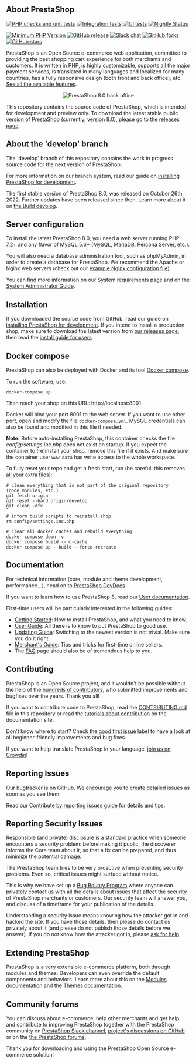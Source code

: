 About PrestaShop
--------

[![PHP checks and unit tests](https://github.com/PrestaShop/PrestaShop/actions/workflows/php.yml/badge.svg)](https://github.com/PrestaShop/PrestaShop/actions/workflows/php.yml)
[![Integration tests](https://github.com/PrestaShop/PrestaShop/actions/workflows/integration.yml/badge.svg)](https://github.com/PrestaShop/PrestaShop/actions/workflows/integration.yml)
[![UI tests](https://github.com/PrestaShop/PrestaShop/actions/workflows/sanity.yml/badge.svg)](https://github.com/PrestaShop/PrestaShop/actions/workflows/sanity.yml)
[![Nightly Status](https://img.shields.io/endpoint?url=https%3A%2F%2Fapi-nightly.prestashop-project.org%2Fdata%2Fbadge&label=Nightly%20Status&cacheSeconds=3600)](https://nightly.prestashop-project.org/)

[![Minimum PHP Version](https://img.shields.io/badge/php-%3E%3D%207.2-8892BF.svg?style=flat-square)](https://php.net/)
[![GitHub release](https://img.shields.io/github/v/release/prestashop/prestashop)](https://github.com/PrestaShop/PrestaShop)
[![Slack chat](https://img.shields.io/badge/Chat-on%20Slack-red)](https://www.prestashop-project.org/slack/)
[![GitHub forks](https://img.shields.io/github/forks/PrestaShop/PrestaShop)](https://github.com/PrestaShop/PrestaShop/network)
[![GitHub stars](https://img.shields.io/github/stars/PrestaShop/PrestaShop)](https://github.com/PrestaShop/PrestaShop/stargazers)

PrestaShop is an Open Source e-commerce web application, committed to providing the best shopping cart experience for both merchants and customers. It is written in PHP, is highly customizable, supports all the major payment services, is translated in many languages and localized for many countries, has a fully responsive design (both front and back office), etc. [See all the available features][available-features].

<p align="center">
  <img src="https://user-images.githubusercontent.com/2137763/201319765-9157f702-4970-4258-8390-1187de2ad587.png" alt="PrestaShop 8.0 back office"/>
</p>

This repository contains the source code of PrestaShop, which is intended for development and preview only. To download the latest stable public version of PrestaShop (currently, version 8.0), please go to [the releases page][download].


About the 'develop' branch
--------

The 'develop' branch of this repository contains the work in progress source code for the next version of PrestaShop.

For more information on our branch system, read our guide on [installing PrestaShop for development][install-guide-dev].

The first stable version of PrestaShop 8.0, was released on October 26th, 2022. Further updates have been released since then. Learn more about it on [the Build devblog](https://build.prestashop-project.org/tag/8.0/).

Server configuration
--------

To install the latest PrestaShop 8.0, you need a web server running PHP 7.2+ and any flavor of MySQL 5.6+ (MySQL, MariaDB, Percona Server, etc.).

You will also need a database administration tool, such as phpMyAdmin, in order to create a database for PrestaShop.
We recommend the Apache or Nginx web servers (check out our [example Nginx configuration file][example-nginx]).

You can find more information on our [System requirements][system-requirements] page and on the [System Administrator Guide][sysadmin-guide].

Installation
--------

If you downloaded the source code from GitHub, read our guide on [installing PrestaShop for development][install-guide-dev]. If you intend to install a production shop, make sure to download the latest version from [our releases page][download], then read the [install guide for users][install-guide].

Docker compose
--------

PrestaShop can also be deployed with Docker and its tool [Docker compose][docker-compose].

To run the software, use:

```
docker-compose up
```

Then reach your shop on this URL: http://localhost:8001

Docker will bind your port 8001 to the web server. If you want to use other port, open and modify the file `docker-compose.yml`.
MySQL credentials can also be found and modified in this file if needed.

**Note:**  Before auto-installing PrestaShop, this container checks the file *config/settings.inc.php* does not exist on startup.
If you expect the container to (re)install your shop, remove this file if it exists. And make sure the container user `www-data`
has write access to the whole workspace.

To fully reset your repo and get a fresh start, run (be careful: this removes all your extra files):

```
# clean everything that is not part of the original repository (node_modules, etc.)
git fetch origin
git reset --hard origin/develop
git clean -dfx

# inform build scripts to reinstall shop
rm config/settings.inc.php

# clear all docker caches and rebuild everything
docker compose down -v
docker compose build --no-cache
docker-compose up --build --force-recreate
```

Documentation
--------

For technical information (core, module and theme development, performance...), head on to [PrestaShop DevDocs][devdocs]

If you want to learn how to use PrestaShop 8, read our [User documentation][user-doc].

First-time users will be particularly interested in the following guides:

* [Getting Started][getting-started]: How to install PrestaShop, and what you need to know.
* [User Guide][user-guide]: All there is to know to put PrestaShop to good use.
* [Updating Guide][updating-guide]: Switching to the newest version is not trivial. Make sure you do it right.
* [Merchant's Guide][merchant-guide]: Tips and tricks for first-time online sellers.
* The [FAQ][faq-17] page should also be of tremendous help to you.


Contributing
--------

PrestaShop is an Open Source project, and it wouldn't be possible without the help of the [hundreds of contributors][contributors-md], who submitted improvements and bugfixes over the years. Thank you all!

If you want to contribute code to PrestaShop, read the [CONTRIBUTING.md][contributing-md] file in this repository or read the [tutorials about contribution][contributing-tutorial] on the documentation site.

Don't know where to start? Check the [good first issue](https://github.com/PrestaShop/PrestaShop/issues?q=is%3Aissue+is%3Aopen+label%3A%22good+first+issue%22) label to have a look at all beginner-friendly improvements and bug fixes.

If you want to help translate PrestaShop in your language, [join us on Crowdin][crowdin]!


Reporting Issues
--------

Our bugtracker is on GitHub. We encourage you to [create detailed issues][create-issue] as soon as you see them.

Read our [Contribute by reporting issues guide][reporting-issues] for details and tips.


Reporting Security Issues
--------

Responsible (and private) disclosure is a standard practice when someone encounters a security problem: before making it public, the discoverer informs the Core team about it, so that a fix can be prepared, and thus minimize the potential damage.

The PrestaShop team tries to be very proactive when preventing security problems. Even so, critical issues might surface without notice.

This is why we have set up a [Bug Bounty Program](https://yeswehack.com/programs/prestashop) where anyone can privately contact us with all the details about issues that affect the security of PrestaShop merchants or customers. Our security team will answer you, and discuss of a timeframe for your publication of the details.

Understanding a security issue means knowing how the attacker got in and hacked the site. If you have those details, then please do contact us privately about it (and please do not publish those details before we answer). If you do not know how the attacker got in, please [ask for help][support].


Extending PrestaShop
--------

PrestaShop is a very extensible e-commerce platform, both through modules and themes. Developers can even override the default components and behaviors. Learn more about this on the [Modules documentation][modules-devdocs] and the [Themes documentation][themes-devdocs].


Community forums
--------

You can discuss about e-commerce, help other merchants and get help, and contribute to improving PrestaShop together with the PrestaShop community on [PrestaShop Slack channel][chat], [project's discussions on GitHub][ghdiscussions] or on the [the PrestaShop forums][forums].

Thank you for downloading and using the PrestaShop Open Source e-commerce solution!

[available-features]: https://www.prestashop.com/en/online-store-builder
[download]: https://github.com/PrestaShop/PrestaShop/releases
[forums]: https://www.prestashop.com/forums/
[ghdiscussions]: https://github.com/PrestaShop/PrestaShop/discussions
[support]: https://www.prestashop-project.org/support/
[chat]: https://www.prestashop-project.org/slack/
[user-doc]: https://docs.prestashop-project.org
[contributing-md]: CONTRIBUTING.md
[contributing-tutorial]: https://devdocs.prestashop-project.org/8/contribute/
[crowdin]: https://crowdin.net/project/prestashop-official
[getting-started]: https://docs.prestashop-project.org/v.8-documentation/v/english/getting-started
[user-guide]: https://docs.prestashop-project.org/v.8-documentation/v/english/user-guide
[updating-guide]: https://docs.prestashop-project.org/1-6-documentation/english-documentation/updating-prestashop
[merchant-guide]: https://docs.prestashop-project.org/1-6-documentation/english-documentation/merchants-guide
[faq-17]: https://devdocs.prestashop-project.org/8/faq/
[sysadmin-guide]: https://docs.prestashop-project.org/1-6-documentation/english-documentation/system-administrator-guide
[contributors-md]: CONTRIBUTORS.md
[example-nginx]: https://devdocs.prestashop-project.org/8/basics/installation/nginx/
[docker-compose]: https://docs.docker.com/compose/
[install-guide-dev]: https://devdocs.prestashop-project.org/8/basics/installation/
[system-requirements]: https://devdocs.prestashop-project.org/8/basics/installation/system-requirements/
[install-guide]: https://docs.prestashop-project.org/v.8-documentation/v/english/getting-started/installing-prestashop
[devdocs]: https://devdocs.prestashop-project.org/
[create-issue]: https://github.com/PrestaShop/PrestaShop/issues/new/choose
[reporting-issues]: https://devdocs.prestashop-project.org/8/contribute/contribute-reporting-issues/
[modules-devdocs]: https://devdocs.prestashop-project.org/8/modules/
[themes-devdocs]: https://devdocs.prestashop-project.org/8/themes/
